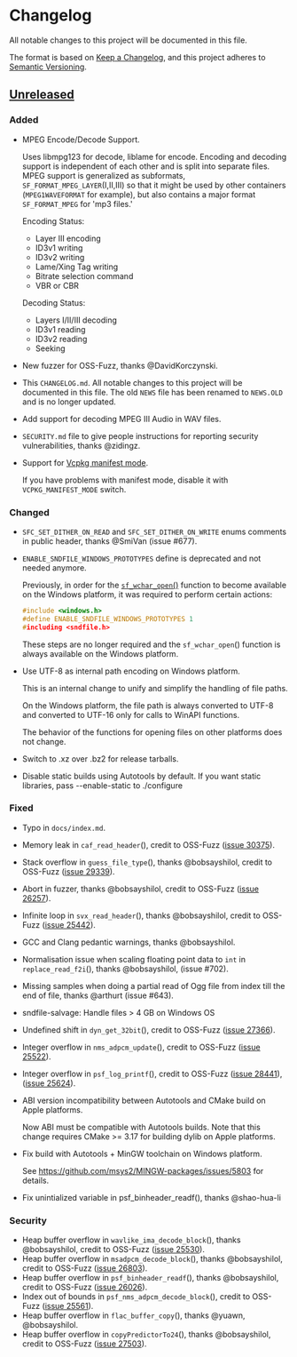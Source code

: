 # Changelog

All notable changes to this project will be documented in this file.

The format is based on [Keep a Changelog](https://keepachangelog.com/en/1.0.0/),
and this project adheres to [Semantic Versioning](https://semver.org/spec/v2.0.0.html).

## [Unreleased]

### Added

* MPEG Encode/Decode Support.

  Uses libmpg123 for decode, liblame for encode. Encoding and decoding support
  is independent of each other and is split into separate files. MPEG support
  is generalized as subformats, `SF_FORMAT_MPEG_LAYER`(I,II,III) so that it
  might be used by other containers (`MPEG1WAVEFORMAT` for example), but also
  contains a major format `SF_FORMAT_MPEG` for 'mp3 files.'

  Encoding Status:
  * Layer III encoding
  * ID3v1 writing
  * ID3v2 writing
  * Lame/Xing Tag writing
  * Bitrate selection command
  * VBR or CBR
  
  Decoding Status:
  * Layers I/II/III decoding
  * ID3v1 reading
  * ID3v2 reading
  * Seeking
* New fuzzer for OSS-Fuzz, thanks @DavidKorczynski.
* This `CHANGELOG.md`. All notable changes to this project will be documented in
  this file. The old `NEWS` file has been renamed to `NEWS.OLD` and is no longer
  updated.
* Add support for decoding MPEG III Audio in WAV files.
* `SECURITY.md` file to give people instructions for reporting security
  vulnerabilities, thanks @zidingz.
* Support for [Vcpkg manifest mode](https://vcpkg.readthedocs.io/en/latest/users/manifests/).

  If you have problems with manifest mode, disable it with `VCPKG_MANIFEST_MODE`
  switch.

### Changed

* `SFC_SET_DITHER_ON_READ` and `SFC_SET_DITHER_ON_WRITE` enums comments in
  public header, thanks @SmiVan (issue #677).
* `ENABLE_SNDFILE_WINDOWS_PROTOTYPES` define is deprecated and not needed
  anymore.

  Previously, in order for the [`sf_wchar_open`()](http://libsndfile.github.io/libsndfile/api.html#open)
  function to become available on   the Windows platform, it was required to
  perform certain actions:

  ```c
  #include <windows.h>
  #define ENABLE_SNDFILE_WINDOWS_PROTOTYPES 1
  #including <sndfile.h>
  ```

  These steps are no longer required and the `sf_wchar_open`() function is
  always available on the Windows platform.
* Use UTF-8 as internal path encoding on Windows platform.

  This is an internal change to unify and simplify the handling of file paths.

  On the Windows platform, the file path is always converted to UTF-8 and
  converted to UTF-16 only for calls to WinAPI functions.

  The behavior of the functions for opening files on other platforms does not
  change.
* Switch to .xz over .bz2 for release tarballs.
* Disable static builds using Autotools by default. If you want static
  libraries, pass --enable-static to ./configure

### Fixed

* Typo in `docs/index.md`.
* Memory leak in `caf_read_header`(), credit to OSS-Fuzz ([issue 30375](https://bugs.chromium.org/p/oss-fuzz/issues/detail?id=30375)).
* Stack overflow in `guess_file_type`(), thanks @bobsayshilol, credit to
  OSS-Fuzz ([issue 29339](https://bugs.chromium.org/p/oss-fuzz/issues/detail?id=29339)).
* Abort in fuzzer, thanks @bobsayshilol, credit to OSS-Fuzz
  ([issue 26257](https://bugs.chromium.org/p/oss-fuzz/issues/detail?id=26257)).
* Infinite loop in `svx_read_header`(), thanks @bobsayshilol, credit to OSS-Fuzz
  ([issue 25442](https://bugs.chromium.org/p/oss-fuzz/issues/detail?id=25442)).
* GCC and Clang pedantic warnings, thanks @bobsayshilol.
* Normalisation issue when scaling floating point data to `int` in
  `replace_read_f2i`(), thanks @bobsayshilol, (issue #702).
* Missing samples when doing a partial read of Ogg file from index till the end
  of file, thanks @arthurt (issue #643).
* sndfile-salvage: Handle files > 4 GB on Windows OS
* Undefined shift in `dyn_get_32bit`(), credit to OSS-Fuzz
  ([issue 27366](https://bugs.chromium.org/p/oss-fuzz/issues/detail?id=27366)).
* Integer overflow in `nms_adpcm_update`(), credit to OSS-Fuzz
  ([issue 25522](https://bugs.chromium.org/p/oss-fuzz/issues/detail?id=25522)).
* Integer overflow in `psf_log_printf`(), credit to OSS-Fuzz
  ([issue 28441](https://bugs.chromium.org/p/oss-fuzz/issues/detail?id=28441)),
  ([issue 25624](https://bugs.chromium.org/p/oss-fuzz/issues/detail?id=25624)).
* ABI version incompatibility between Autotools and CMake build on Apple
  platforms.

  Now ABI must be compatible with Autotools builds. Note that this change
  requires CMake >= 3.17 for building dylib on Apple platforms.

* Fix build with Autotools + MinGW toolchain on Windows platform.

  See https://github.com/msys2/MINGW-packages/issues/5803 for details.

* Fix unintialized variable in psf_binheader_readf(), thanks @shao-hua-li

### Security

* Heap buffer overflow in `wavlike_ima_decode_block`(), thanks @bobsayshilol,
  credit to OSS-Fuzz ([issue 25530](https://bugs.chromium.org/p/oss-fuzz/issues/detail?id=25530)).
* Heap buffer overflow in `msadpcm_decode_block`(), thanks @bobsayshilol,
  credit to OSS-Fuzz ([issue 26803](https://bugs.chromium.org/p/oss-fuzz/issues/detail?id=26803)).
* Heap buffer overflow in `psf_binheader_readf`(), thanks @bobsayshilol,
  credit to OSS-Fuzz ([issue 26026](https://bugs.chromium.org/p/oss-fuzz/issues/detail?id=26026)).
* Index out of bounds in `psf_nms_adpcm_decode_block`(), credit to OSS-Fuzz
  ([issue 25561](https://bugs.chromium.org/p/oss-fuzz/issues/detail?id=25561)).
* Heap buffer overflow in `flac_buffer_copy`(), thanks @yuawn,  @bobsayshilol.
* Heap buffer overflow in `copyPredictorTo24`(), thanks @bobsayshilol,
  credit to OSS-Fuzz ([issue 27503](https://bugs.chromium.org/p/oss-fuzz/issues/detail?id=27503)).


[Unreleased]: https://github.com/libsndfile/libsndfile/compare/1.0.31...HEAD
